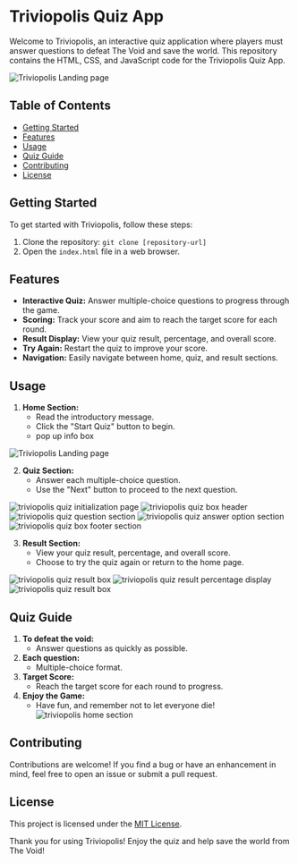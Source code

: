 # Triviopolis Quiz App

Welcome to Triviopolis, an interactive quiz application where players must answer questions to defeat The Void and save the world. This repository contains the HTML, CSS, and JavaScript code for the Triviopolis Quiz App.

![Triviopolis Landing page](assets/images/triviopolis-landing-page.png)

## Table of Contents

- [Getting Started](#getting-started)
- [Features](#features)
- [Usage](#usage)
- [Quiz Guide](#quiz-guide)
- [Contributing](#contributing)
- [License](#license)

## Getting Started

To get started with Triviopolis, follow these steps:

1. Clone the repository: `git clone [repository-url]`
2. Open the `index.html` file in a web browser.

## Features

- **Interactive Quiz:** Answer multiple-choice questions to progress through the game.
- **Scoring:** Track your score and aim to reach the target score for each round.
- **Result Display:** View your quiz result, percentage, and overall score.
- **Try Again:** Restart the quiz to improve your score.
- **Navigation:** Easily navigate between home, quiz, and result sections.


## Usage

1. **Home Section:**
   - Read the introductory message.
   - Click the "Start Quiz" button to begin.
   - pop up info box

![Triviopolis Landing page](assets/images/triviopolis-landing-page.png)


2. **Quiz Section:**
   - Answer each multiple-choice question.
   - Use the "Next" button to proceed to the next question.

![triviopolis quiz initialization page](assets/images/triviopolis-quiz-initialization-page.png)
![triviopolis quiz box header](assets/images/triviopolis-quiz-box-header.png)
![triviopolis quiz question section](assets/images/trivioplois-quiz-box-question-section.png)
![triviopolis quiz answer option section](assets/images/triviopolis-answer-option-section.png)
![triviopolis quiz box footer section](assets/images/Triviopolis-quiz-box-footer-section.png)

3. **Result Section:**
   - View your quiz result, percentage, and overall score.
   - Choose to try the quiz again or return to the home page.

![triviopolis quiz result box](assets/images/triviopolis-quiz-result-box.png)
![triviopolis quiz result percentage display](assets/images/triviopolis-quiz-result-percentage-display-and-progress-wheel.png)
![triviopolis quiz result box](assets/images/Triviopolis-result-box-footer.png)

## Quiz Guide

1. **To defeat the void:**
   - Answer questions as quickly as possible.
2. **Each question:**
   - Multiple-choice format.
3. **Target Score:**
   - Reach the target score for each round to progress.
4. **Enjoy the Game:**
   - Have fun, and remember not to let everyone die!
![triviopolis home section](assets/images/triviopolis-pop-up-info-box.png)

## Contributing

Contributions are welcome! If you find a bug or have an enhancement in mind, feel free to open an issue or submit a pull request.

## License

This project is licensed under the [MIT License](LICENSE).

Thank you for using Triviopolis! Enjoy the quiz and help save the world from The Void!

